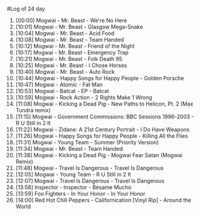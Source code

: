 #Log of 24 day

1. [00:00] Mogwai - Mr. Beast - We're No Here
1. [10:01] Mogwai - Mr. Beast - Glasgow Mega-Snake
1. [10:04] Mogwai - Mr. Beast - Acid Food
1. [10:08] Mogwai - Mr. Beast - Team Handed
1. [10:12] Mogwai - Mr. Beast - Friend of the Night
1. [10:17] Mogwai - Mr. Beast - Emergency Trap
1. [10:21] Mogwai - Mr. Beast - Folk Death 95
1. [10:25] Mogwai - Mr. Beast - I Chose Horses
1. [10:40] Mogwai - Mr. Beast - Auto Rock
1. [10:44] Mogwai - Happy Songs for Happy People - Golden Porsche
1. [10:47] Mogwai - Atomic - Fat Man
1. [10:53] Mogwai - Batcat - EP - Batcat
1. [10:59] Mogwai - Rock Action - 2 Rights Make 1 Wrong
1. [11:08] Mogwai - Kicking a Dead Pig - New Paths to Helicon, Pt. 2 (Max Tundra remix)
1. [11:15] Mogwai - Government Commissions: BBC Sessions 1996-2003 - R U Still in 2 It
1. [11:22] Mogwai - Zidane: A 21st Century Portrait - I Do Have Weapons
1. [11:26] Mogwai - Happy Songs for Happy People - Killing All the Flies
1. [11:31] Mogwai - Young Team - Summer (Priority Version)
1. [11:34] Mogwai - Mr. Beast - Team Handed
1. [11:38] Mogwai - Kicking a Dead Pig - Mogwai Fear Satan (Mogwai Remix)
1. [11:48] Mogwai - Travel Is Dangerous - Travel Is Dangerous
1. [12:05] Mogwai - Young Team - R U Still in 2 It
1. [12:07] Mogwai - Travel Is Dangerous - Travel Is Dangerous
1. [13:58] Inspector - Inspector - Bésame Mucho
1. [13:59] Foo Fighters - In Your Honor - In Your Honor
1. [14:00] Red Hot Chili Peppers - Californication [Vinyl Rip] - Around the World
